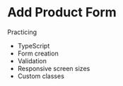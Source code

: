 # Add Product Form

Practicing 
- TypeScript
- Form creation
- Validation
- Responsive screen sizes
- Custom classes
